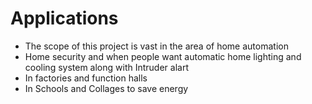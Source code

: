 
# Applications
* The scope of this project is vast in the area of home automation
* Home security and when people want automatic home lighting and cooling system along with Intruder alart
* In factories and function halls
* In Schools and Collages to save energy